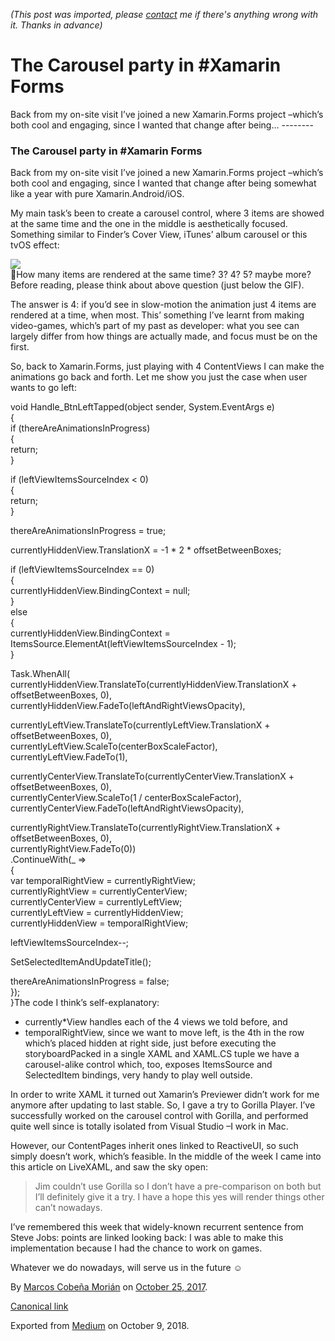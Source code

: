 *(This post was imported, please [contact](#/contact) me if there's anything wrong with it. Thanks in advance)*

  # The Carousel party in #Xamarin Forms

   Back from my on-site visit I’ve joined a new Xamarin.Forms project –which’s both cool and engaging, since I wanted that change after being…   --------
  
### The Carousel party in #Xamarin Forms

Back from my on-site visit I’ve joined a new Xamarin.Forms project –which’s both cool and engaging, since I wanted that change after being somewhat like a year with pure Xamarin.Android/iOS.

My main task’s been to create a carousel control, where 3 items are showed at the same time and the one in the middle is aesthetically focused. Something similar to Finder’s Cover View, iTunes’ album carousel or this tvOS effect:

![](https://cdn-images-1.medium.com/max/800/1*hQcO0Qjsu8WeVbK6487dfQ.gif)  
🤔How many items are rendered at the same time? 3? 4? 5? maybe more?Before reading, please think about above question (just below the GIF).

The answer is 4: if you’d see in slow-motion the animation just 4 items are rendered at a time, when most. This’ something I’ve learnt from making video-games, which’s part of my past as developer: what you see can largely differ from how things are actually made, and focus must be on the first.

So, back to Xamarin.Forms, just playing with 4 ContentViews I can make the animations go back and forth. Let me show you just the case when user wants to go left:

void Handle_BtnLeftTapped(object sender, System.EventArgs e)  
 {  
 if (thereAreAnimationsInProgress)  
 {  
 return;  
 }  
   
 if (leftViewItemsSourceIndex < 0)  
 {  
 return;  
 }  
   
 thereAreAnimationsInProgress = true;  
   
 currentlyHiddenView.TranslationX = -1 * 2 * offsetBetweenBoxes;  
   
 if (leftViewItemsSourceIndex == 0)  
 {  
 currentlyHiddenView.BindingContext = null;  
 }  
 else  
 {  
 currentlyHiddenView.BindingContext = ItemsSource.ElementAt(leftViewItemsSourceIndex - 1);  
 }  
   
 Task.WhenAll(  
 currentlyHiddenView.TranslateTo(currentlyHiddenView.TranslationX + offsetBetweenBoxes, 0),  
 currentlyHiddenView.FadeTo(leftAndRightViewsOpacity),  
   
 currentlyLeftView.TranslateTo(currentlyLeftView.TranslationX + offsetBetweenBoxes, 0),  
 currentlyLeftView.ScaleTo(centerBoxScaleFactor),  
 currentlyLeftView.FadeTo(1),  
   
 currentlyCenterView.TranslateTo(currentlyCenterView.TranslationX + offsetBetweenBoxes, 0),  
 currentlyCenterView.ScaleTo(1 / centerBoxScaleFactor),  
 currentlyCenterView.FadeTo(leftAndRightViewsOpacity),  
   
 currentlyRightView.TranslateTo(currentlyRightView.TranslationX + offsetBetweenBoxes, 0),  
 currentlyRightView.FadeTo(0))  
 .ContinueWith(_ =>  
 {  
 var temporalRightView = currentlyRightView;  
 currentlyRightView = currentlyCenterView;  
 currentlyCenterView = currentlyLeftView;  
 currentlyLeftView = currentlyHiddenView;  
 currentlyHiddenView = temporalRightView;  
   
 leftViewItemsSourceIndex--;  
   
 SetSelectedItemAndUpdateTitle();  
   
 thereAreAnimationsInProgress = false;  
 });  
 }The code I think’s self-explanatory:


  * currently*View handles each of the 4 views we told before, and
  * temporalRightView, since we want to move left, is the 4th in the row which’s placed hidden at right side, just before executing the storyboardPacked in a single XAML and XAML.CS tuple we have a carousel-alike control which, too, exposes ItemsSource and SelectedItem bindings, very handy to play well outside.

In order to write XAML it turned out Xamarin’s Previewer didn’t work for me anymore after updating to last stable. So, I gave a try to Gorilla Player. I’ve successfully worked on the carousel control with Gorilla, and performed quite well since is totally isolated from Visual Studio –I work in Mac.

However, our ContentPages inherit ones linked to ReactiveUI, so such simply doesn’t work, which’s feasible. In the middle of the week I came into this article on LiveXAML, and saw the sky open:


> [](https://twitter.com/1Marcos2Cobena/status/920714659010891776)
Jim couldn’t use Gorilla so I don’t have a pre-comparison on both but I’ll definitely give it a try. I have a hope this yes will render things other can’t nowadays.

I’ve remembered this week that widely-known recurrent sentence from Steve Jobs: points are linked looking back: I was able to make this implementation because I had the chance to work on games.

Whatever we do nowadays, will serve us in the future ☺️

  
  
  By [Marcos Cobeña Morián](https://medium.com/@MarcosCobena) on [October 25, 2017](https://medium.com/p/70b96a692124).

[Canonical link](https://medium.com/@MarcosCobena/the-carousel-party-in-xamarin-forms-70b96a692124)

Exported from [Medium](https://medium.com) on October 9, 2018.


